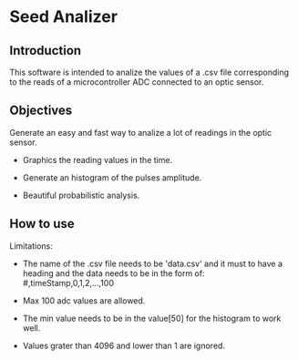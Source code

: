 # Seed Analizer

## Introduction

This software is intended to analize the values of a .csv file corresponding to the reads of a microcontroller ADC connected to an optic sensor.

## Objectives

Generate an easy and fast way to analize a lot of readings in the optic sensor.

  * Graphics the reading values in the time.

  * Generate an histogram of the pulses amplitude.

  * Beautiful probabilistic analysis.

## How to use

Limitations:

  * The name of the .csv file needs to be 'data.csv' and it must to have a heading and the data needs to be in the form of: #,timeStamp,0,1,2,...,100
  
  * Max 100 adc values are allowed.
  
  * The min value needs to be in the value[50] for the histogram to work well.
  
  * Values grater than 4096 and lower than 1 are ignored.